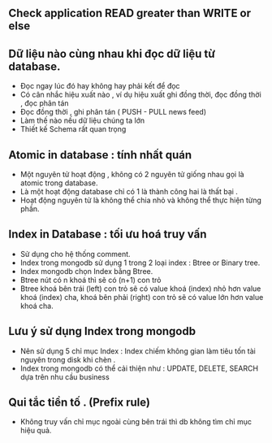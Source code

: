 ## Check application READ greater than WRITE or else
## Dữ liệu nào cùng nhau khi đọc dữ liệu từ database.
- Đọc ngay lúc đó hay không hay phải kết để đọc
- Có cân nhắc hiệu xuất nào , ví dụ hiệu xuất ghi đồng thời, đọc đồng thời , đọc phân tán
- Đọc đồng thời , ghi phân tán ( PUSH - PULL news feed)
- Làm thế nào nếu dữ liệu chúng ta lớn
- Thiết kế Schema rất quan trọng 

## Atomic in database : tính nhất quán
- Một nguyên tử hoạt động , không có 2 nguyên tử giống nhau gọi là atomic trong database.
- Là một hoạt động database chỉ có 1 là thành công hai là thất bại .
- Hoạt động nguyên tử là không thể chia nhỏ và không thể thực hiện từng phần.

## Index in Database : tối ưu hoá truy vấn
- Sử dụng cho hệ thống comment.
- Index trong mongodb sử dụng 1 trong 2 loại index : Btree or Binary tree.
- Index mongodb chọn Index bằng Btree.
- Btree nút có n khoá thì sẽ có (n+1) con trỏ
- Btree khoá bên trái (left) con trỏ sẽ có value khoá (index) nhỏ hơn value khoá (index) cha, khoá bên phải (right) con trỏ sẽ có value lớn hơn value khoá cha.

## Lưu ý sử dụng Index trong mongodb
- Nên sử dụng 5 chỉ mục Index : Index chiếm không gian làm tiêu tốn tài nguyên trong disk khi chèn .
- Index trong mongodb có thể cải thiện như : UPDATE, DELETE, SEARCH dựa trên nhu cầu business 

## Qui tắc tiền tố . (Prefix rule)
- Không truy vấn chỉ mục ngoài cùng bên trái thì db không tìm chỉ mục hiệu quả.
